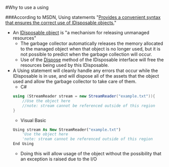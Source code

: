 #Why to use a using

###According to MSDN, Using statements "[Provides a convenient syntax that ensures the correct use of IDisposable objects.](https://msdn.microsoft.com/en-us/library/yh598w02.aspx)"

* An [IDisposable object]("https://msdn.microsoft.com/en-us/library/system.idisposable.aspx") is "a mechanism for releasing unmanaged resources"
    - The garbage collector automatically releases the memory allocated to the managed object when that object is no longer used, but it is not possible to predict when the garbage collection will occur.
    - Use of the [Dispose](https://msdn.microsoft.com/en-us/library/system.idisposable.dispose.aspx) method of the IDisposable interface will free the resources being used by this IDisposable.
* A Using statement will cleanly handle any errors that occur while the IDisposable is in use, and will dispose all of the assets that the object used and allow the garbage collector to take care of them.
    * C#
    ```csharp
    using (StreamReader stream = new StreamReader("example.txt")){
        //Use the object here
        //note: stream cannot be referenced outside of this region    
    }
    ```
    * Visual Basic
    ```vb
    Using stream As New StreamReader("example.txt")
        'Use the object here
        'note: stream cannot be referenced outside of this region
    End Using
    ```
    * Doing this will allow usage of the object without the possibility that an exception is raised due to the I/O